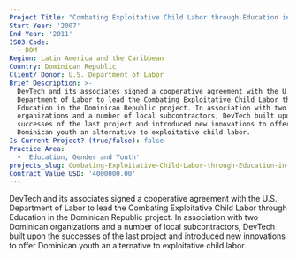 ```yaml
---
Project Title: "Combating Exploitative Child Labor through Education in the Dominican Republic"
Start Year: '2007'
End Year: '2011'
ISO3 Code:
  - DOM
Region: Latin America and the Caribbean
Country: Dominican Republic
Client/ Donor: U.S. Department of Labor
Brief Description: >-
  DevTech and its associates signed a cooperative agreement with the U.S.
  Department of Labor to lead the Combating Exploitative Child Labor through
  Education in the Dominican Republic project. In association with two Dominican
  organizations and a number of local subcontractors, DevTech built upon the
  successes of the last project and introduced new innovations to offer
  Dominican youth an alternative to exploitative child labor.
Is Current Project? (true/false): false
Practice Area:
  - 'Education, Gender and Youth'
projects_slug: Combating-Exploitative-Child-Labor-through-Education-in-the-Dominican-Republic
Contract Value USD: '4000000.00'
---
```

DevTech and its associates signed a cooperative agreement with the U.S. Department of Labor to lead the Combating Exploitative Child Labor through Education in the Dominican Republic project. In association with two Dominican organizations and a number of local subcontractors, DevTech built upon the successes of the last project and introduced new innovations to offer Dominican youth an alternative to exploitative child labor.
